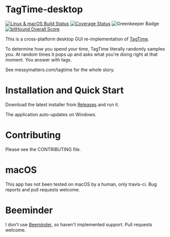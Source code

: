 # TagTime-desktop

[![Linux & macOS Build Status](https://travis-ci.org/mykter/TagTime-desktop.svg?branch=master)](https://travis-ci.org/mykter/TagTime-desktop)
[![Coverage Status](https://coveralls.io/repos/github/mykter/TagTime-desktop/badge.svg?branch=master)](https://coveralls.io/github/mykter/TagTime-desktop?branch=master)
![Greenkeeper Badge](https://badges.greenkeeper.io/mykter/TagTime-desktop.svg)
[![bitHound Overall Score](https://www.bithound.io/github/mykter/TagTime-desktop/badges/score.svg)](https://www.bithound.io/github/mykter/TagTime-desktop)

This is a cross-platform desktop GUI re-implementation of [TagTime](https://github.com/dreeves/TagTime).

To determine how you spend your time, TagTime literally randomly samples you. At random times it pops up and asks what you're doing right at that moment. You answer with tags.

See messymatters.com/tagtime for the whole story.

# Installation and Quick Start
Download the latest installer from [Releases](https://github.com/mykter/TagTime-desktop/releases) and run it.

The application auto-updates on Windows.

# Contributing
Please see the CONTRIBUTING file.

# macOS
This app has not been tested on macOS by a human, only travis-ci. Bug reports and pull requests welcome.

# Beeminder
I don't use [Beeminder](https://beeminder.com), so haven't implemented support. Pull requests welcome.
